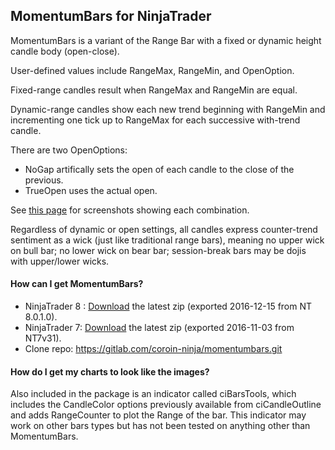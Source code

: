 ## MomentumBars for NinjaTrader

MomentumBars is a variant of the Range Bar with a fixed or dynamic height candle body (open-close).

User-defined values include RangeMax, RangeMin, and OpenOption.

Fixed-range candles result when RangeMax and RangeMin are equal.

Dynamic-range candles show each new trend beginning with RangeMin and incrementing one tick up to RangeMax for each successive with-trend candle.

There are two OpenOptions:
* NoGap artifically sets the open of each candle to the close of the previous.
* TrueOpen uses the actual open.

See [this page](http://coroin.com/news/momentumbars8-beta/) for screenshots showing each combination.

Regardless of dynamic or open settings, all candles express counter-trend sentiment as a wick (just like traditional range bars), meaning no upper wick on bull bar; no lower wick on bear bar; session-break bars may be dojis with upper/lower wicks.

#### How can I get MomentumBars?
* NinjaTrader 8 : [Download](https://gitlab.com/coroin-ninja/momentumbars/raw/master/bin/MomentumBarsType8.zip) the latest zip (exported 2016-12-15 from NT 8.0.1.0).
* NinjaTrader 7: [Download](https://gitlab.com/coroin-ninja/momentumbars/raw/master/bin/MomentumBarsType7.zip) the latest zip (exported 2016-11-03 from NT7v31).
* Clone repo: https://gitlab.com/coroin-ninja/momentumbars.git

#### How do I get my charts to look like the images?

Also included in the package is an indicator called ciBarsTools, which includes the CandleColor options previously available from ciCandleOutline and adds RangeCounter to plot the Range of the bar. This indicator may work on other bars types but has not been tested on anything other than MomentumBars.

